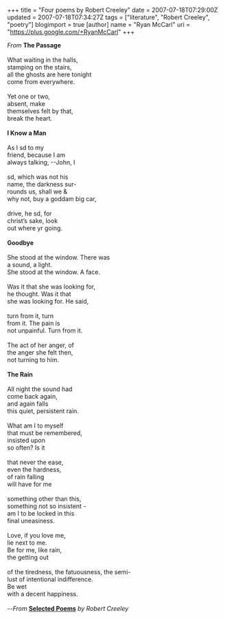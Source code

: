 +++
title = "Four poems by Robert Creeley"
date = 2007-07-18T07:29:00Z
updated = 2007-07-18T07:34:27Z
tags = ["literature", "Robert Creeley", "poetry"]
blogimport = true
[author]
	name = "Ryan McCarl"
	uri = "https://plus.google.com/+RyanMcCarl"
+++

<em>From</em> <strong>The Passage</strong><br /><br />What waiting in the halls,<br />stamping on the stairs,<br />all the ghosts are here tonight<br />come from everywhere.<br /><br />Yet one or two,<br />absent, make<br />themselves felt by that,<br />break the heart.<br /><br /><strong>I Know a Man<br /></strong><br />As I sd to my<br />friend, because I am<br />always talking, --John, I<br /><br />sd, which was not his<br />name, the darkness sur-<br />rounds us, shall we &<br />why not, buy a goddam big car,<br /><br />drive, he sd, for<br />christ’s sake, look<br />out where yr going.<br /><br /><strong>Goodbye<br /></strong><br />She stood at the window. There was<br />a sound, a light.<br />She stood at the window. A face.<br /><br />Was it that she was looking for,<br />he thought. Was it that<br />she was looking for. He said,<br /><br />turn from it, turn<br />from it. The pain is<br />not unpainful. Turn from it.<br /><br />The act of her anger, of<br />the anger she felt then,<br />not turning to him.<br /><br /><strong>The Rain</strong><br /><br />All night the sound had<br />come back again,<br />and again falls<br />this quiet, persistent rain.<br /><br />What am I to myself<br />that must be remembered,<br />insisted upon<br />so often?  Is it<br /><br />that never the ease,<br />even the hardness,<br />of rain falling<br />will have for me<br /><br />something other than this,<br />something not so insistent -<br />am I to be locked in this<br />final uneasiness.<br /><br />Love, if you love me,<br />lie next to me.<br />Be for me, like rain,<br />the getting out<br /><br />of the tiredness, the fatuousness, the semi-<br />lust of intentional indifference.<br />Be wet<br />with a decent happiness.<br /><br />--<em>From </em><strong><a href="http://www.amazon.com/Collected-Poems-Robert-Creeley-1975-2005/dp/0520241592/ref=sr_1_2/105-9091640-2812447?ie=UTF8&s=books&amp;qid=1184758394&amp;sr=8-2">Selected Poems</a></strong><em> by Robert Creeley</em>
